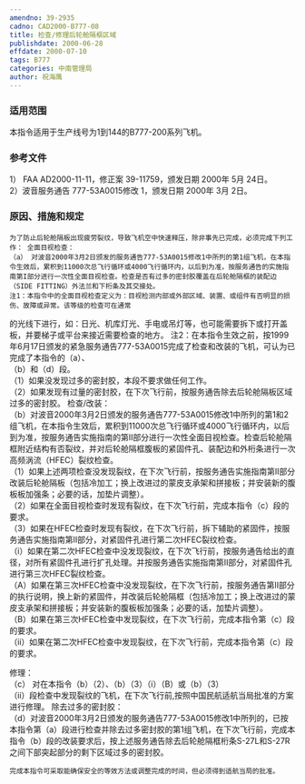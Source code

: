 ```yaml
---
amendno: 39-2935  
cadno: CAD2000-B777-08  
title: 检查/修理后轮舱隔框区域  
publishdate: 2000-06-28  
effdate: 2000-07-10  
tags: B777  
categories: 中南管理局  
author: 祝海鹰  
---
```

  
### 适用范围  
本指令适用于生产线号为1到144的B777-200系列飞机。  
  
<!--more-->  
### 参考文件  
1） FAA AD2000-11-11，修正案 39-11759，颁发日期 2000年 5月 24日。  
 2）波音服务通告 777-53A0015修改 1，颁发日期 2000年 3月 2日。  
  
### 原因、措施和规定  
    为了防止后轮舱隔板出现疲劳裂纹，导致飞机空中快速释压，除非事先已完成，必须完成下列工作： 全面目视检查：  
    （a） 对波音2000年3月2日颁发的服务通告777-53A0015修改1中所列的第1组飞机，在本指令生效后，累积到11000次总飞行循环或4000飞行循环内，以后到为准，按服务通告的实施指南第I部分进行一次性全面目视检查。检查是否有过多的密封胶覆盖在后轮舱隔框的装配边（SIDE FITTING）外法兰和下桁条及其交接处。  
    注1：本指令中的全面目视检查定义为：目视检测内部或外部区域、装置、或组件有否明显的损伤、故障或异常。该等级的检查可在通常  
  
的光线下进行，如：日光、机库灯光、手电或吊灯等，也可能需要拆下或打开盖板，并要梯子或平台来接近需要检查的地方。 注2：在本指令生效之前，按1999年6月17日颁发的紧急服务通告777-53A0015完成了检查和改装的飞机，可认为已完成了本指令的（a）、  
（b）和（d）段。  
（1）如果没发现过多的密封胶，本段不要求做任何工作。  
     （2）如果发现有过量的密封胶，在下次飞行前，按服务通告除去后轮舱隔板区域过多的密封胶。 检查/改装：  
    （b）对波音2000年3月2日颁发的服务通告777-53A0015修改1中所列的第1和2组飞机，在本指令生效后，累积到11000次总飞行循环或4000飞行循环内，以后到为准，按服务通告实施指南的第II部分进行一次性全面目视检查。检查后轮舱隔框附近结构有否裂纹，并对后轮舱隔框腹板的紧固件孔、装配边和外桁条进行一次高频涡流（HFEC）裂纹检查。  
     （1）如果上述两项检查没发现裂纹，在下次飞行前，按服务通告实施指南第II部分改装后轮舱隔板（包括冷加工；换上改进过的蒙皮支承架和拼接板；并安装新的腹板板加强条；必要的话，加垫片调整）。  
     （2）如果在全面目视检查时发现有裂纹，在下次飞行前，完成本指令（c）段的要求。  
     （3）如果在HFEC检查时发现有裂纹，在下次飞行前，拆下辅助的紧固件，按服务通告实施指南第II部分，对紧固件孔进行第二次HFEC裂纹检查。  
      （i）如果在第二次HFEC检查中没发现裂纹，在下次飞行前，按服务通告给出的直径，对所有紧固件孔进行扩孔处理。并按服务通告实施指南第II部分，对紧固件孔进行第三次HFEC裂纹检查。  
       （A）如果在第三次HFEC检查中没发现裂纹，在下次飞行前，按服务通告第II部分的执行说明，换上新的紧固件，并改装后轮舱隔框（包括冷加工；换上改进过的蒙皮支承架和拼接板；并安装新的腹板板加强条；必要的话，加垫片调整）。  
       （B）如果在第三次HFEC检查中发现裂纹，在下次飞行前，完成本指令第（c）段的要求。  
      （ii）如果在第二次HFEC检查中发现裂纹，在下次飞行前，完成本指令第（c）段的要求。  
  
  
修理：  
    （c） 对在本指令（b）（2）、（b）（3）（i）（B）或（b）（3）  
（ii）段检查中发现裂纹的飞机，在下次飞行前,按照中国民航适航当局批准的方案进行修理。 除去过多的密封胶：  
    （d）对波音2000年3月2日颁发的服务通告777-53A0015修改1中所列的，已按本指令第（a）段进行检查并除去过多密封胶的第1组飞机，在下次飞行前，完成本指令（b）段的改装要求后，按上述服务通告除去后轮舱隔框桁条S-27L和S-27R之间下部突起部分的剩下区域过多的密封胶。  
  
    完成本指令可采取能确保安全的等效方法或调整完成的时间，但必须得到适航当局的批准。  

